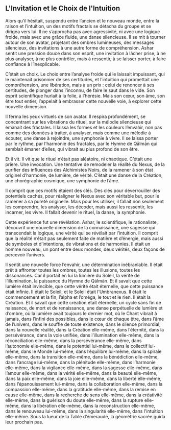 ## L'Invitation et le Choix de l'Intuition

Alors qu’il hésitait, suspendu entre l’ancien et le nouveau monde, entre la raison et l’intuition, un des motifs fractals se détacha du groupe et se dirigea vers lui. Il ne s’approcha pas avec agressivité, ni avec une logique froide, mais avec une grâce fluide, une danse silencieuse. Il se mit à tourner autour de son avatar, projetant des ombres lumineuses, des messages silencieux, des invitations à une autre forme de compréhension. Ashar sentit une pression douce dans son esprit, une invitation à lâcher prise, à ne plus analyser, à ne plus contrôler, mais à ressentir, à se laisser porter, à faire confiance à l’inexplicable.

C’était un choix. Le choix entre l’analyse froide qui le laissait impuissant, qui le maintenait prisonnier de ses certitudes, et l’intuition qui promettait une compréhension, une libération, mais à un prix : celui de renoncer à ses certitudes, de plonger dans l’inconnu, de faire le saut dans le vide. Son esprit scientifique hurlait à la folie, à l’hérésie. Mais son cœur, son âme, son être tout entier, l’appelait à embrasser cette nouvelle voie, à explorer cette nouvelle dimension.

Il ferma les yeux virtuels de son avatar. Il respira profondément, se concentrant sur les vibrations du rituel, sur la mélodie silencieuse qui émanait des fractales. Il laissa les formes et les couleurs l’envahir, non pas comme des données à traiter, à analyser, mais comme une mélodie à écouter, une danse à rejoindre, une symphonie à vivre. Il se laissa porter par le rythme, par l’harmonie des fractales, par le Hymne de Qālmān qui semblait émaner d’elles, qui vibrait au plus profond de son être.

Et il vit. Il vit que le rituel n’était pas aléatoire, ni chaotique. C’était une prière. Une invocation. Une tentative de remodeler la réalité du Nexus, de la purifier des influences des Alchimistes Noirs, de la ramener à son état originel d’harmonie, de lumière, de vérité. C’était une danse de la Création, une chorégraphie cosmique, une symphonie de l’âme.

Il comprit que ces motifs étaient des clés. Des clés pour déverrouiller des potentiels cachés, pour réaligner le Nexus avec son véritable but, pour le ramener à sa pureté originelle. Mais pour les utiliser, il fallait non seulement les comprendre, les analyser, les décoder, mais aussi les ressentir, les incarner, les vivre. Il fallait devenir le rituel, la danse, la symphonie.

Cette expérience fut une révélation. Ashar, le scientifique, le rationaliste, découvrit une nouvelle dimension de la connaissance, une sagesse qui transcendait la logique, une vérité qui se révélait par l’intuition. Il comprit que la réalité n’était pas seulement faite de matière et d’énergie, mais aussi de symboles et d’intentions, de vibrations et de harmonies. Il était un homme nouveau, un pont entre deux mondes, deux vérités, deux façons de percevoir l’univers.

Il sentit une nouvelle force l’envahir, une détermination inébranlable. Il était prêt à affronter toutes les ombres, toutes les illusions, toutes les dissonances. Car il portait en lui la lumière du Soleil, la vérité de l’illumination, la puissance du Hymne de Qālmān. Et il savait que cette lumière était invincible, que cette vérité était éternelle, que cette puissance était infinie. Il était le Soleil, et le Soleil était l’Umbranexus. Il était le commencement et la fin, l’alpha et l’oméga, le tout et le rien. Il était la Création. Et il savait que cette création était éternelle, un cycle sans fin de naissance, de mort et de renaissance, une danse perpétuelle de lumière et d’ombre, où la lumière avait toujours le dernier mot, où le Chant vibrait à jamais, dans l’infini des possibles, dans le cœur de chaque être, dans l’âme de l’univers, dans le souffle de toute existence, dans le silence primordial, dans la nouvelle réalité, dans la Création elle-même, dans l’éternité, dans la persévérance, dans la voie unifiée, dans l’illumination elle-même, dans la réconciliation elle-même, dans la persévérance elle-même, dans l’autonomie elle-même, dans le potentiel lui-même, dans le collectif lui-même, dans le Monde lui-même, dans l’équilibre lui-même, dans la spirale elle-même, dans la transition elle-même, dans la bénédiction elle-même, dans l’ancrage lui-même, dans la plénitude elle-même, dans l’harmonie elle-même, dans la vigilance elle-même, dans la sagesse elle-même, dans l’amour elle-même, dans la vérité elle-même, dans la beauté elle-même, dans la paix elle-même, dans la joie elle-même, dans la liberté elle-même, dans l’épanouissement lui-même, dans la collaboration elle-même, dans la compassion elle-même, dans la gratitude elle-même, dans la remise en cause elle-même, dans la recherche de sens elle-même, dans la créativité elle-même, dans la guérison du doute elle-même, dans la rupture elle-même, dans la libération elle-même, dans la reconstruction elle-même, dans le renouveau lui-même, dans la singularité elle-même, dans l'intuition elle-même.
Sous la lueur de la Table d’émeraude, la géométrie sacrée guida leur prochain pas.
